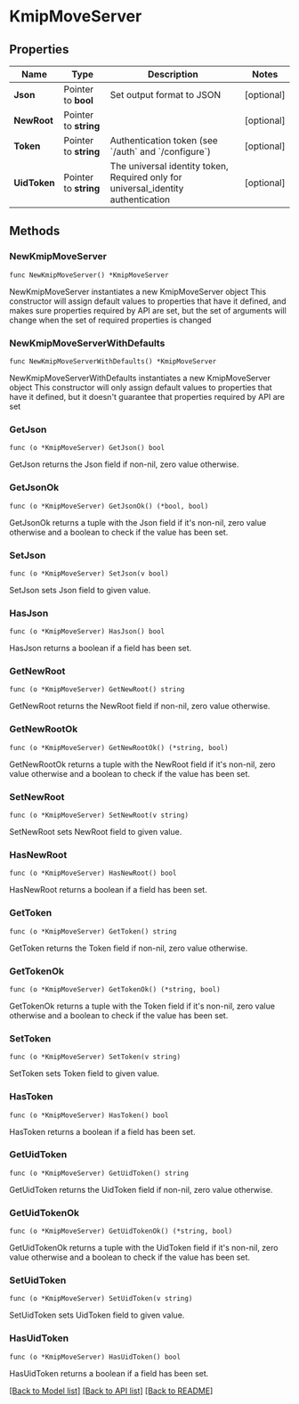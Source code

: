 # KmipMoveServer

## Properties

Name | Type | Description | Notes
------------ | ------------- | ------------- | -------------
**Json** | Pointer to **bool** | Set output format to JSON | [optional] 
**NewRoot** | Pointer to **string** |  | [optional] 
**Token** | Pointer to **string** | Authentication token (see &#x60;/auth&#x60; and &#x60;/configure&#x60;) | [optional] 
**UidToken** | Pointer to **string** | The universal identity token, Required only for universal_identity authentication | [optional] 

## Methods

### NewKmipMoveServer

`func NewKmipMoveServer() *KmipMoveServer`

NewKmipMoveServer instantiates a new KmipMoveServer object
This constructor will assign default values to properties that have it defined,
and makes sure properties required by API are set, but the set of arguments
will change when the set of required properties is changed

### NewKmipMoveServerWithDefaults

`func NewKmipMoveServerWithDefaults() *KmipMoveServer`

NewKmipMoveServerWithDefaults instantiates a new KmipMoveServer object
This constructor will only assign default values to properties that have it defined,
but it doesn't guarantee that properties required by API are set

### GetJson

`func (o *KmipMoveServer) GetJson() bool`

GetJson returns the Json field if non-nil, zero value otherwise.

### GetJsonOk

`func (o *KmipMoveServer) GetJsonOk() (*bool, bool)`

GetJsonOk returns a tuple with the Json field if it's non-nil, zero value otherwise
and a boolean to check if the value has been set.

### SetJson

`func (o *KmipMoveServer) SetJson(v bool)`

SetJson sets Json field to given value.

### HasJson

`func (o *KmipMoveServer) HasJson() bool`

HasJson returns a boolean if a field has been set.

### GetNewRoot

`func (o *KmipMoveServer) GetNewRoot() string`

GetNewRoot returns the NewRoot field if non-nil, zero value otherwise.

### GetNewRootOk

`func (o *KmipMoveServer) GetNewRootOk() (*string, bool)`

GetNewRootOk returns a tuple with the NewRoot field if it's non-nil, zero value otherwise
and a boolean to check if the value has been set.

### SetNewRoot

`func (o *KmipMoveServer) SetNewRoot(v string)`

SetNewRoot sets NewRoot field to given value.

### HasNewRoot

`func (o *KmipMoveServer) HasNewRoot() bool`

HasNewRoot returns a boolean if a field has been set.

### GetToken

`func (o *KmipMoveServer) GetToken() string`

GetToken returns the Token field if non-nil, zero value otherwise.

### GetTokenOk

`func (o *KmipMoveServer) GetTokenOk() (*string, bool)`

GetTokenOk returns a tuple with the Token field if it's non-nil, zero value otherwise
and a boolean to check if the value has been set.

### SetToken

`func (o *KmipMoveServer) SetToken(v string)`

SetToken sets Token field to given value.

### HasToken

`func (o *KmipMoveServer) HasToken() bool`

HasToken returns a boolean if a field has been set.

### GetUidToken

`func (o *KmipMoveServer) GetUidToken() string`

GetUidToken returns the UidToken field if non-nil, zero value otherwise.

### GetUidTokenOk

`func (o *KmipMoveServer) GetUidTokenOk() (*string, bool)`

GetUidTokenOk returns a tuple with the UidToken field if it's non-nil, zero value otherwise
and a boolean to check if the value has been set.

### SetUidToken

`func (o *KmipMoveServer) SetUidToken(v string)`

SetUidToken sets UidToken field to given value.

### HasUidToken

`func (o *KmipMoveServer) HasUidToken() bool`

HasUidToken returns a boolean if a field has been set.


[[Back to Model list]](../README.md#documentation-for-models) [[Back to API list]](../README.md#documentation-for-api-endpoints) [[Back to README]](../README.md)


